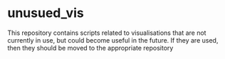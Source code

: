 # unusued_vis
This repository contains scripts related to visualisations that are not currently in use, but could become useful in the future. If they are used, then they should be moved to the appropriate repository
